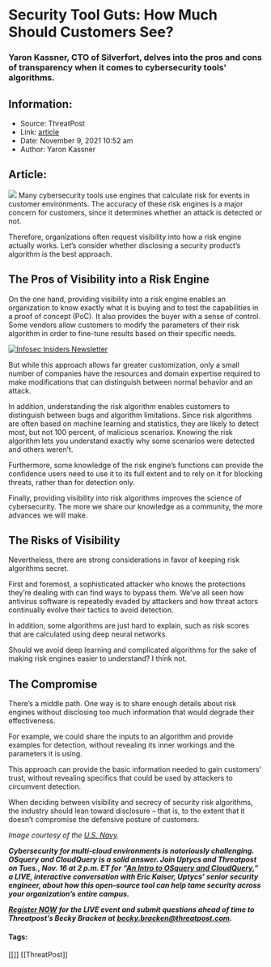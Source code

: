 # Security Tool Guts: How Much Should Customers See?
### Yaron Kassner, CTO of Silverfort, delves into the pros and cons of transparency when it comes to  cybersecurity tools’ algorithms.

## Information:
+ Source: ThreatPost
+ Link: [article](https://kasperskycontenthub.com/threatpost-global/?p=176113)
+ Date: November 9, 2021  10:52 am
+ Author: Yaron Kassner


## Article:
![](https://media.threatpost.com/wp-content/uploads/sites/103/2021/11/09104258/surgery-e1636472598246.jpeg)
Many cybersecurity tools use engines that calculate risk for events in customer environments. The accuracy of these risk engines is a major concern for customers, since it determines whether an attack is detected or not.


Therefore, organizations often request visibility into how a risk engine actually works. Let’s consider whether disclosing a security product’s algorithm is the best approach.


**The Pros of Visibility into a Risk Engine**
---------------------------------------------


On the one hand, providing visibility into a risk engine enables an organization to know exactly what it is buying and to test the capabilities in a proof of concept (PoC). It also provides the buyer with a sense of control. Some vendors allow customers to modify the parameters of their risk algorithm in order to fine-tune results based on their specific needs.


[![Infosec Insiders Newsletter](https://media.threatpost.com/wp-content/uploads/sites/103/2021/07/10165815/infosec_insiders_in_article_promo.png)](https://threatpost.com/infosec-insider-subscription-page/?utm_source=ART&utm_medium=ART&utm_campaign=InfosecInsiders_Newsletter_Promo/)  

But while this approach allows far greater customization, only a small number of companies have the resources and domain expertise required to make modifications that can distinguish between normal behavior and an attack.


In addition, understanding the risk algorithm enables customers to distinguish between bugs and algorithm limitations. Since risk algorithms are often based on machine learning and statistics, they are likely to detect most, but not 100 percent, of malicious scenarios. Knowing the risk algorithm lets you understand exactly why some scenarios were detected and others weren’t.


Furthermore, some knowledge of the risk engine’s functions can provide the confidence users need to use it to its full extent and to rely on it for blocking threats, rather than for detection only.


Finally, providing visibility into risk algorithms improves the science of cybersecurity. The more we share our knowledge as a community, the more advances we will make.


**The Risks of Visibility**
---------------------------


Nevertheless, there are strong considerations in favor of keeping risk algorithms secret.


First and foremost, a sophisticated attacker who knows the protections they’re dealing with can find ways to bypass them. We’ve all seen how antivirus software is repeatedly evaded by attackers and how threat actors continually evolve their tactics to avoid detection.


In addition, some algorithms are just hard to explain, such as risk scores that are calculated using deep neural networks.


Should we avoid deep learning and complicated algorithms for the sake of making risk engines easier to understand? I think not.


**The Compromise**
------------------


There’s a middle path. One way is to share enough details about risk engines without disclosing too much information that would degrade their effectiveness.


For example, we could share the inputs to an algorithm and provide examples for detection, without revealing its inner workings and the parameters it is using.


This approach can provide the basic information needed to gain customers’ trust, without revealing specifics that could be used by attackers to circumvent detection.


When deciding between visibility and secrecy of security risk algorithms, the industry should lean toward disclosure – that is, to the extent that it doesn’t compromise the defensive posture of customers.


*Image courtesy of the [U.S. Navy](https://www.flickr.com/photos/usnavy/23940189268).* 


***Cybersecurity for multi-cloud environments is notoriously challenging. OSquery and CloudQuery is a solid answer. Join Uptycs and Threatpost on Tues., Nov. 16 at 2 p.m. ET for “***[***An Intro to OSquery and CloudQuery***](https://bit.ly/3wf2vTP)***,” a LIVE, interactive conversation with Eric Kaiser, Uptycs’ senior security engineer, about how this open-source tool can help tame security across your organization’s entire campus.***


[***Register NOW***](https://bit.ly/3wf2vTP) ***for the LIVE event and submit questions ahead of time to Threatpost’s Becky Bracken at*** [***becky.bracken@threatpost.com***](mailto:becky.bracken@threatpost.com)***.***




#### Tags:
[[]] [[ThreatPost]]
